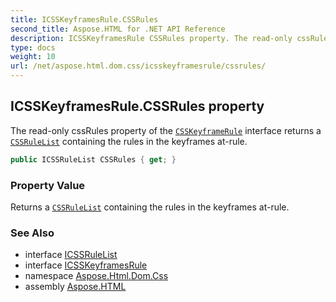 ```yaml
---
title: ICSSKeyframesRule.CSSRules
second_title: Aspose.HTML for .NET API Reference
description: ICSSKeyframesRule CSSRules property. The read-only cssRules property of the CSSKeyframeRule interface returns a CSSRuleList containing the rules in the keyframes at-rule
type: docs
weight: 10
url: /net/aspose.html.dom.css/icsskeyframesrule/cssrules/
---
```

## ICSSKeyframesRule.CSSRules property

The read-only cssRules property of the [`CSSKeyframeRule`](../../icsskeyframerule/) interface returns a [`CSSRuleList`](../../icssrulelist/) containing the rules in the keyframes at-rule.

```csharp
public ICSSRuleList CSSRules { get; }
```

### Property Value

Returns a [`CSSRuleList`](../../icssrulelist/) containing the rules in the keyframes at-rule.

### See Also

* interface [ICSSRuleList](../../icssrulelist/)
* interface [ICSSKeyframesRule](../)
* namespace [Aspose.Html.Dom.Css](../../../aspose.html.dom.css/)
* assembly [Aspose.HTML](../../../)
